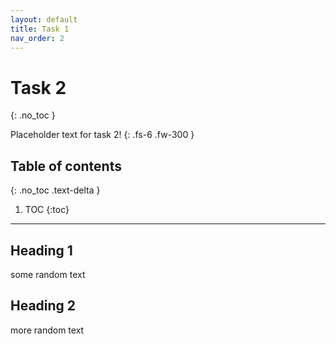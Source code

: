```yaml
---
layout: default
title: Task 1
nav_order: 2
---
```


# Task 2
{: .no_toc }


Placeholder text for task 2!
{: .fs-6 .fw-300 }

## Table of contents
{: .no_toc .text-delta }

1. TOC
{:toc}

---

## Heading 1
some random text

## Heading 2
more random text
